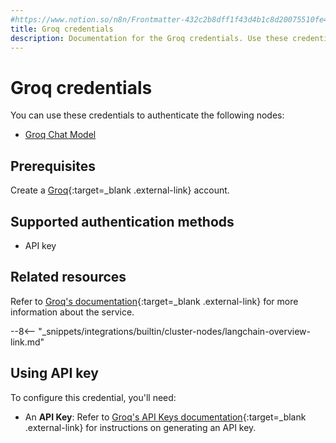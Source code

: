 ```yaml
---
#https://www.notion.so/n8n/Frontmatter-432c2b8dff1f43d4b1c8d20075510fe4
title: Groq credentials
description: Documentation for the Groq credentials. Use these credentials to authenticate Groq in n8n, a workflow automation platform.
---
```


# Groq credentials

You can use these credentials to authenticate the following nodes:

* [Groq Chat Model](/integrations/builtin/cluster-nodes/sub-nodes/n8n-nodes-langchain.lmchatgroq/)

## Prerequisites

Create a [Groq](https://groq.com/){:target=_blank .external-link} account.

## Supported authentication methods

- API key

## Related resources

Refer to [Groq's documentation](https://console.groq.com/docs/quickstart){:target=_blank .external-link} for more information about the service.

--8<-- "_snippets/integrations/builtin/cluster-nodes/langchain-overview-link.md"

## Using API key

To configure this credential, you'll need:

- An **API Key**: Refer to [Groq's API Keys documentation](https://console.groq.com/docs/api-keys){:target=_blank .external-link} for instructions on generating an API key.
